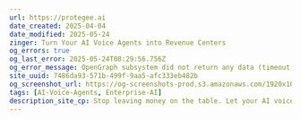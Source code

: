 ```yaml
---
url: https://protegee.ai
date_created: 2025-04-04
date_modified: 2025-05-24
zinger: Turn Your AI Voice Agents into Revenue Centers
og_errors: true
og_last_error: 2025-05-24T08:29:56.756Z
og_error_message: OpenGraph subsystem did not return any data (timeout or crash).
site_uuid: 7486da93-571b-499f-9aa5-afc333eb482b
og_screenshot_url: https://og-screenshots-prod.s3.amazonaws.com/1920x1080/80/false/27d2be91c15346ea9e97a84a367974e4485ae11a358864d15fecbd8229c7d87c.jpeg
tags: [AI-Voice-Agents, Enterprise-AI]
description_site_cp: Stop leaving money on the table. Let your AI voice agents handle payments directly, turning every conversation into a potential transaction. It's as simple as one API call.
---
```


